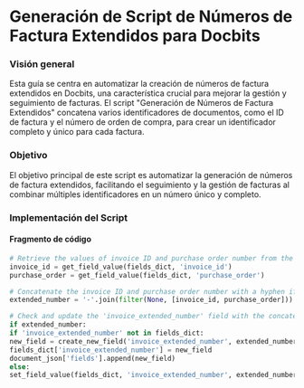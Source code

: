 # Generación de Script de Números de Factura Extendidos para Docbits

### Visión general

Esta guía se centra en automatizar la creación de números de factura extendidos en Docbits, una característica crucial para mejorar la gestión y seguimiento de facturas. El script "Generación de Números de Factura Extendidos" concatena varios identificadores de documentos, como el ID de factura y el número de orden de compra, para crear un identificador completo y único para cada factura.

### Objetivo

El objetivo principal de este script es automatizar la generación de números de factura extendidos, facilitando el seguimiento y la gestión de facturas al combinar múltiples identificadores en un número único y completo.

### Implementación del Script

#### Fragmento de código
```python
# Retrieve the values of invoice ID and purchase order number from the document
invoice_id = get_field_value(fields_dict, 'invoice_id')
purchase_order = get_field_value(fields_dict, 'purchase_order')

# Concatenate the invoice ID and purchase order number with a hyphen if both exist
extended_number = '-'.join(filter(None, [invoice_id, purchase_order]))

# Check and update the 'invoice_extended_number' field with the concatenated value
if extended_number:
if 'invoice_extended_number' not in fields_dict:
new_field = create_new_field('invoice_extended_number', extended_number)
fields_dict['invoice_extended_number'] = new_field
document_json['fields'].append(new_field)
else:
set_field_value(fields_dict, 'invoice_extended_number', extended_number)
```

